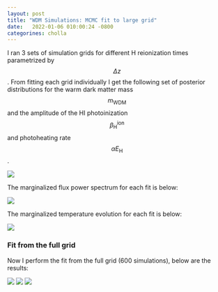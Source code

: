```yaml
---
layout: post
title: "WDM Simulations: MCMC fit to large grid"
date:   2022-01-06 010:00:24 -0800
categorines: cholla
---
```


I ran 3 sets of simulation grids for different H reionization times parametrized by $$\Delta z$$. From fitting each grid individually I get the following set of posterior distributions for the warm dark matter mass $$m_{\mathrm{WDM}}$$ and the amplitude of the HI photoinization $$\beta_{\mathrm{H}}^{\mathrm{ion}}$$ and photoheating rate $$\alpha E_{\mathrm{H}}$$.  

<img src="{{ site.url }}assets/images/wdm_mcmc_fit/corner_multiple.png">

The marginalized flux power spectrum for each fit is below:

<img src="{{ site.url }}assets/images/wdm_mcmc_fit/flux_ps_wdm_multiple.png">

The marginalized temperature evolution for each fit is below:

<img src="{{ site.url }}assets/images/wdm_mcmc_fit/fig_T0_wdm_multiple.png">


### Fit from the full grid


Now I perform the fit from the full grid (600 simulations), below are the results:


<img src="{{ site.url }}assets/images/wdm_mcmc_fit/corner.png">

<img src="{{ site.url }}assets/images/wdm_mcmc_fit/flux_ps_wdm.png">
 
<img src="{{ site.url }}assets/images/wdm_mcmc_fit/fig_T0_wdm.png">
 